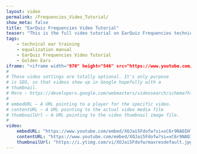 ```yaml
---
layout: video
permalink: /Frequencies_Video_Tutorial/
show_meta: false
title: "EarQuiz Frequencies Video Tutorial"
teaser: "This is the full video tutorial on EarQuiz Frequencies technical ear training software."
tags:
    - technical ear training
    - equalization manual
    - EarQuiz Frequencies Video Tutorial
    - Golden Ears
iframe: "<iframe width="970" height="546" src="https://www.youtube.com/embed/XOJai5Fdofw?si=xC6r9NADIHlG_iyI" title="YouTube video player" frameborder="0" allow="accelerometer; autoplay; clipboard-write; encrypted-media; gyroscope; picture-in-picture; web-share" allowfullscreen></iframe>"
#
# These video settings are totally optional. It's only purpose
# is SEO, so that videos show up in Google hopefully with a 
# thumbnail.
# More › https://developers.google.com/webmasters/videosearch/schema?hl=en&rd=1
#
# embedURL – A URL pointing to a player for the specific video.
# contentURL – A URL pointing to the actual video media file
# thumbnailUrl – A URL pointing to the video thumbnail image file.
#
video:
    embedURL: "https://www.youtube.com/embed/XOJai5Fdofw?si=xC6r9NADIHlG_iyI"
    contentURL: "https://www.youtube.com/embed/XOJai5Fdofw?si=xC6r9NADIHlG_iyI"
    thumbnailUrl: "https://i.ytimg.com/vi/XOJai5Fdofw/maxresdefault.jpg"
---
```

